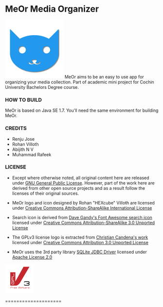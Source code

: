 MeOr Media Organizer
====================
![MeOr logo][logo]
MeOr aims to be an easy to use app for organizing your media collection. 
Part of academic mini project for Cochin University Bachelors Degree course.

### HOW TO BUILD
MeOr is based on Java SE 1.7. You'll need the same environment for building MeOr.

### CREDITS
- Renju Jose
- Rohan Villoth
- Abijith N V
- Muhammad Rafeek

### LICENSE
- Except where otherwise noted, all original content here are released under [GNU General Public License][GPL]. 
However, part of the work here are derived from other open source projects and as a result follow 
the licenses of their original sources.

- MeOr logo and icon designed by Rohan "HEXcube" Villoth are 
licensed under [Creative Commons Attribution-ShareAlike International License][CC-BY-SA]

- Search icon is derived from 
[Dave Gandy's Font Awesome search icon](https://commons.wikimedia.org/wiki/File:Search_font_awesome.svg) 
licensed under [Creative Commons Attribution-ShareAlike 3.0 Unported License][CC-BY-SA3]

- The GPLv3 license logo is extracted from
[Christian Candena's work](https://gnu.org/graphics/license-logos-by-christian-candena-cc-by.svg) 
licensed under [Creative Commons Attribution 3.0 Unported License][CC-BY3]

- MeOr uses the 3rd party library [SQLite JDBC Driver](https://github.com/xerial/sqlite-jdbc) 
licensed under [Apache License 2.0][APACHE]

![GPLv3 logo][GPL-logo]

====================

[logo]: src/resources/meor-logo.png "MeOr logo"
[GPL]: https://www.gnu.org/licenses/gpl-3.0.en.html "More info on GNU GPL"
[GPL-logo]: src/resources/gplv3.png "GPLv3 logo"
[CC-BY-SA]: https://creativecommons.org/licenses/by-sa/4.0/ "More info on CC BY-SA 4.0"
[CC-BY-SA3]: https://creativecommons.org/licenses/by-sa/3.0/ "More info on CC BY-SA 3.0"
[CC-BY3]: https://creativecommons.org/licenses/by/3.0/ "More info on CC BY 3.0"
[APACHE]: https://apache.org/licenses/LICENSE-2.0 "Apache License 2.0"
